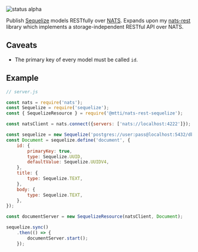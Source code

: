 ![status alpha](https://img.shields.io/badge/development_status-alpha-red.svg)

Publish [Sequelize](http://docs.sequelizejs.com/) models RESTfully over [NATS](https://nats.io). Expands upon my [nats-rest](https://www.npmjs.com/package/@mtti/nats-rest) library which implements a storage-independent RESTful API over NATS.

## Caveats

* The primary key of every model must be called `id`.

## Example

```javascript
// server.js

const nats = require('nats');
const Sequelize = require('sequelize');
const { SequelizeResource } = require('@mtti/nats-rest-sequelize');

const natsClient = nats.connect({servers: ['nats://localhost:4222']});

const sequelize = new Sequelize('postgres://user:pass@localhost:5432/dbname');
const Document = sequelize.define('document', {
    id: {
        primaryKey: true,
        type: Sequelize.UUID,
        defaultValue: Sequelize.UUIDV4,
    },
    title: {
        type: Sequelize.TEXT,
    },
    body: {
        type: Sequelize.TEXT,
    },
});

const documentServer = new SequelizeResource(natsClient, Document);

sequelize.sync()
    .then(() => {
        documentServer.start();
    });
```
